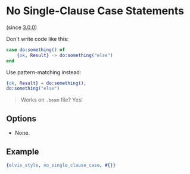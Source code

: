 # No Single-Clause Case Statements

(since [3.0.0](https://github.com/inaka/elvis_core/releases/tag/3.0.0))

Don't write code like this:

```erlang
case do:something() of
    {ok, Result} -> do:something("else")
end
```

Use pattern-matching instead:

```erlang
{ok, Result} = do:something(),
do:something("else")
```

> Works on `.beam` file? Yes!

## Options

- None.

## Example

```erlang
{elvis_style, no_single_clause_case, #{}}
```
